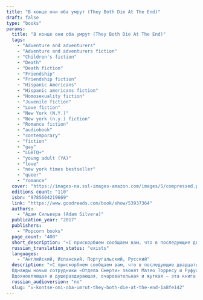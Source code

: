 ```yaml
---
title: "В конце они оба умрут (They Both Die At The End)"
draft: false
type: "books"
params:
  title: "В конце они оба умрут (They Both Die At The End)"
  tags:
    - "Adventure and adventurers"
    - "Adventure and adventurers fiction"
    - "Children's fiction"
    - "Death"
    - "Death fiction"
    - "Friendship"
    - "Friendship fiction"
    - "Hispanic Americans"
    - "Hispanic americans fiction"
    - "Homosexuality fiction"
    - "Juvenile fiction"
    - "Love fiction"
    - "New York (N.Y.)"
    - "New york (n.y.) fiction"
    - "Romance fiction"
    - "audiobook"
    - "contemporary"
    - "fiction"
    - "gay"
    - "LGBTQ+"
    - "young adult (YA)"
    - "love"
    - "new york times bestseller"
    - "queer"
    - "romance"
  cover: "https://images-na.ssl-images-amazon.com/images/S/compressed.photo.goodreads.com/books/1494333138i/33385229.jpg"
  editions count: "110"
  isbn: "9785604219669"
  link: "https://www.goodreads.com/book/show/53937364"
  authors:
    - "Адам Сильвера (Adam Silvera)"
  publication_year: "2017"
  publishers:
    - "Popcorn books"
  page_count: "400"
  short_description: "«С прискорбием сообщаем вам, что в последующие двадцать четыре часа вас постигнет безвременная смерть. Приносим глубочайшие соболезнования вашим родным и близким…»"
  russian_translation_status: "exists"
  languages:
    - "Английский, Испанский, Португальский, Русский"
  description: "«С прискорбием сообщаем вам, что в последующие двадцать четыре часа вас постигнет безвременная смерть. Приносим глубочайшие соболезнования вашим родным и близким…»
  Однажды ночью сотрудники «Отдела Смерти» звонят Матео Торресу и Руфусу Эметерио, чтобы сообщить им плохие новости: сегодня они умрут. Матео и Руфус не знакомы, но оба по разным причинам ищут себе друга, с которым проведут Последний День. К счастью, специально для этого есть приложение «Последний друг», которое помогает им встретиться и вместе прожить целую жизнь за один день.
  Вдохновляющая и душераздирающая, очаровательная и жуткая — эта книга напоминает о том, что нет жизни без смерти, любви без потери и что даже за один день можно изменить свой мир."
  russian_audioversion: "no"
  slug: "v-kontse-oni-oba-umrut-they-both-die-at-the-end-1a8fe142"
---
```


